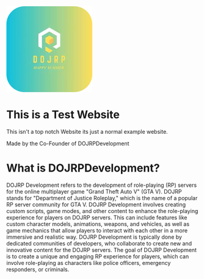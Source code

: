<img src="image_2023-08-23_153332541.png" alt="DOJRPLogo">

# This is a Test Website

<p> This isn't a top notch Website its just a normal example website. </p>
<abbr> Made by the Co-Founder of DOJRPDevelopment </abbr>


# What is DOJRPDevelopment? 

<p> DOJRP Development refers to the development of role-playing (RP) servers for the online multiplayer game "Grand Theft Auto V" (GTA V). DOJRP stands for "Department of Justice Roleplay," which is the name of a popular RP server community for GTA V. DOJRP Development involves creating custom scripts, game modes, and other content to enhance the role-playing experience for players on DOJRP servers. This can include features like custom character models, animations, weapons, and vehicles, as well as game mechanics that allow players to interact with each other in a more immersive and realistic way. DOJRP Development is typically done by dedicated communities of developers, who collaborate to create new and innovative content for the DOJRP servers. The goal of DOJRP Development is to create a unique and engaging RP experience for players, which can involve role-playing as characters like police officers, emergency responders, or criminals.</p>
